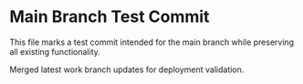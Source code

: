 # Main Branch Test Commit

This file marks a test commit intended for the main branch while preserving all existing functionality.

Merged latest work branch updates for deployment validation.
